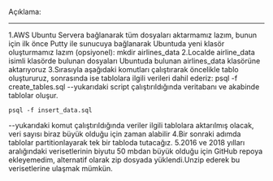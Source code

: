 Açıklama:
******************************

1.AWS Ubuntu Servera bağlanarak tüm dosyaları aktarmamız lazım, bunun için ilk önce Putty ile sunucuya bağlanarak Ubuntuda yeni klasör oluşturmamız lazım (opsiyonel):
	mkdir airlines_data
2.Localde airline_data isimli klasörde bulunan dosyaları Ubuntuda bulunan airlines_data klasörüne aktarıyoruz
3.Sırasıyla aşağıdaki komutları çalıştırarak öncelikle tablo oluştururuz, sonrasında ise tablolara ilgili verileri dahil ederiz:
	psql -f create_tables.sql
--yukarıdaki script çalıştırıldığında veritabanı ve akabinde tablolar oluşur.

	psql -f insert_data.sql
--yukarıdaki komut çalıştırıldığında veriler ilgili tablolara aktarılmış olacak, veri sayısı biraz büyük olduğu için zaman alabilir
4.Bir sonraki adımda tablolar partitionlayarak tek bir tabloda tutacağız.
5.2016 ve 2018 yılları aralığındaki verisetlerinin biyutu 50 mbdan büyük olduğu için GitHub repoya ekleyemedim, alternatif olarak zip dosyada yüklendi.Unzip ederek bu verisetlerine ulaşmak mümkün.
